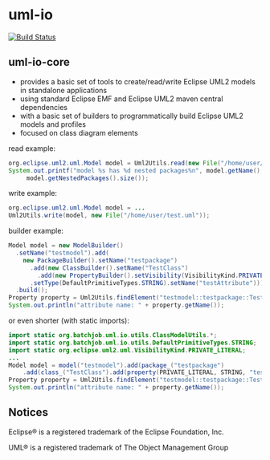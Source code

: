 # uml-io
[![Build Status](https://travis-ci.org/mschieder/uml-io.svg?branch=master)](https://travis-ci.org/mschieder/uml-io)

## uml-io-core
* provides a basic set of tools to create/read/write Eclipse UML2 models in standalone applications
* using standard Eclipse EMF and Eclipse UML2 maven central dependencies
* with a basic set of builders to programmatically build Eclipse UML2 models and profiles 
* focused on class diagram elements

read example:
```java
org.eclipse.uml2.uml.Model model = Uml2Utils.read(new File("/home/user/test.uml"));
System.out.printf("model %s has %d nested packages%n", model.getName(),
	 model.getNestedPackages().size());		
```
write example:
```java
org.eclipse.uml2.uml.Model model = ...
Uml2Utils.write(model, new File("/home/user/test.uml"));
```
builder example:
```java
Model model = new ModelBuilder()
  .setName("testmodel").add(
    new PackageBuilder().setName("testpackage")
      .add(new ClassBuilder().setName("TestClass")
        .add(new PropertyBuilder().setVisibility(VisibilityKind.PRIVATE_LITERAL)
	  .setType(DefaultPrimitiveTypes.STRING).setName("testAttribute"))))
  .build();
Property property = Uml2Utils.findElement("testmodel::testpackage::TestClass::testAttribute", model);
System.out.println("attribute name: " + property.getName());
```
or even shorter (with static imports):
```java
import static org.batchjob.uml.io.utils.ClassModelUtils.*;
import static org.batchjob.uml.io.utils.DefaultPrimitiveTypes.STRING;
import static org.eclipse.uml2.uml.VisibilityKind.PRIVATE_LITERAL;
...
Model model = model("testmodel").add(package_("testpackage")
    .add(class_("TestClass").add(property(PRIVATE_LITERAL, STRING, "testAttribute")))).build();
Property property = Uml2Utils.findElement("testmodel::testpackage::TestClass::testAttribute", model);
System.out.println("attribute name: " + property.getName());
```
## Notices
Eclipse® is a registered trademark of the Eclipse Foundation, Inc.

UML® is a registered trademark of The Object Management Group

